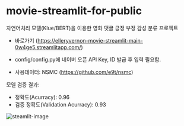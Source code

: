 # movie-streamlit-for-public<br>
자연어처리 모델(Klue/BERT)을 이용한 영화 댓글 긍정 부정 감성 분류 프로젝트
- 바로가기 (https://elleryvernon-movie-streamlit-main-0w4ge5.streamlitapp.com/)<br>



- config/config.py에 네이버 오픈 API Key, ID 발급 후 입력 필요함.

- 사용데이터: NSMC (https://github.com/e9t/nsmc)

모델 검증 결과:<br>
- 정확도(Acurracy): 0.96<br>
- 검증 정확도(Validation Acurracy): 0.93<br>

![steamlit-image](https://user-images.githubusercontent.com/83461987/180717741-18baffb8-5895-4719-891b-3c022ef5f387.png)
